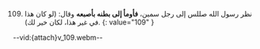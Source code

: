 109. نظر رسول الله صللس إلى رجل سمين، **فأومأ إلى بطنه بأصبعه** وقال: (لو كان هذا في غير هذا، لكان خير لك).
{: value="109" }

--vid:{attach}v_109.webm--
